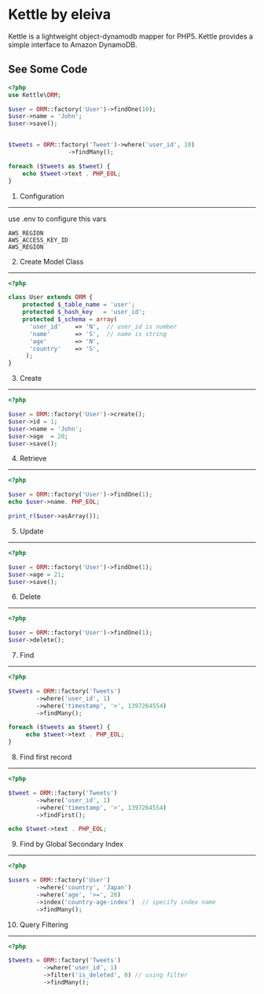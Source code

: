 Kettle by eleiva
======

Kettle is a lightweight object-dynamodb mapper for PHP5.
Kettle provides a simple interface to Amazon DynamoDB.

See Some Code
-------------------

```php
<?php
use Kettle\ORM;

$user = ORM::factory('User')->findOne(10);
$user->name = 'John';
$user->save();


$tweets = ORM::factory('Tweet')->where('user_id', 10)
                 ->findMany();

foreach ($tweets as $tweet) {
    echo $tweet->text . PHP_EOL;
}

```

1. Configuration
-------------------

use .env to configure this vars


```
AWS_REGION
AWS_ACCESS_KEY_ID
AWS_REGION
```


2. Create Model Class
-------------------

```php
<?php

class User extends ORM {
    protected $_table_name = 'user';
    protected $_hash_key   = 'user_id';
    protected $_schema = array(
      'user_id'    => 'N',  // user_id is number
      'name'       => 'S',  // name is string
      'age'        => 'N',
      'country'    => 'S',
     );
}


```

3. Create
-------------------

```php
<?php

$user = ORM::factory('User')->create();
$user->id = 1;
$user->name = 'John';
$user->age  = 20;
$user->save();

```

4. Retrieve
-------------------

```php
<?php

$user = ORM::factory('User')->findOne(1);
echo $user->name. PHP_EOL;

print_r($user->asArray());

```

5. Update
-------------------

```php
<?php

$user = ORM::factory('User')->findOne(1);
$user->age = 21;
$user->save();

```

6. Delete
-------------------

```php
<?php

$user = ORM::factory('User')->findOne(1);
$user->delete();

```


7. Find
-------------------

```php
<?php

$tweets = ORM::factory('Tweets')
        ->where('user_id', 1)
        ->where('timestamp', '>', 1397264554)
        ->findMany();

foreach ($tweets as $tweet) {
     echo $tweet->text . PHP_EOL;
}

```

8. Find first record
-------------------

```php
<?php

$tweet = ORM::factory('Tweets')
        ->where('user_id', 1)
        ->where('timestamp', '>', 1397264554)
        ->findFirst();

echo $tweet->text . PHP_EOL;

```


9. Find by Global Secondary Index
-------------------

```php
<?php

$users = ORM::factory('User')
        ->where('country', 'Japan')
        ->where('age', '>=', 20)
        ->index('country-age-index')  // specify index name
        ->findMany();

```


10. Query Filtering
-------------------

```php
<?php

$tweets = ORM::factory('Tweets')
          ->where('user_id', 1)
          ->filter('is_deleted', 0) // using filter
          ->findMany();

```

